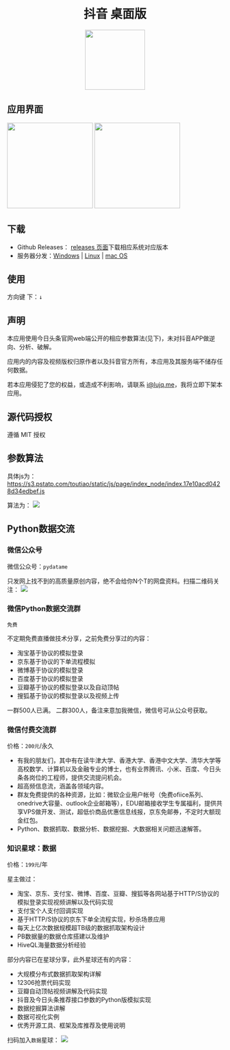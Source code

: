 <h1 align="center">抖音 桌面版</h1>

<div align="center"><img src="./icons/a.png" width="140"></div>


## 应用界面

<div style='display:"inline"'>
<img src="./screenshot/macos.png" width="200">
<img src="./screenshot/windows.png" width="200">
</div>

## 下载

- Github Releases：
  [releases 页面](https://github.com/lujqme/douyin/releases)下载相应系统对应版本
- 服务器分发：[Windows](https://dl.lujianqiang.com/DouYin-win32-x64.zip) | [Linux](https://dl.lujianqiang.com/DouYin-linux-x64.zip) | [mac OS](https://dl.lujianqiang.com/DouYin-darwin-x64.zip)

## 使用

方向键 下：<kbd>↓</kbd>

## 声明

本应用使用今日头条官网web端公开的相应参数算法(见下)，未对抖音APP做逆向、分析、破解。

应用内的内容及视频版权归原作者以及抖音官方所有，本应用及其服务端不储存任何数据。

若本应用侵犯了您的权益，或造成不利影响，请联系 i@lujq.me，我将立即下架本应用。

## 源代码授权

遵循 MIT 授权

## 参数算法

具体js为：
https://s3.pstatp.com/toutiao/static/js/page/index_node/index.17e10acd0428d34edbef.js

算法为：
![](./image/ascp.png)

## Python数据交流

### 微信公众号

微信公众号：`pydatame`

只发网上找不到的高质量原创内容，绝不会给你N个T的网盘资料。扫描二维码关注：
![](./image/wechat.jpg)

### 微信Python数据交流群

``免费``

不定期免费直播做技术分享，之前免费分享过的内容：

* 淘宝基于协议的模拟登录
* 京东基于协议的下单流程模拟
* 微博基于协议的模拟登录
* 百度基于协议的模拟登录
* 豆瓣基于协议的模拟登录以及自动顶帖
* 搜狐基于协议的模拟登录以及视频上传

一群500人已满。
二群300人，备注来意加我微信，微信号可从公众号获取。

### 微信付费交流群

价格：`200元`/永久

* 有我的朋友们，其中有在读牛津大学、香港大学、香港中文大学、清华大学等高校数学、计算机以及金融专业的博士，也有业界腾讯、小米、百度、今日头条各岗位的工程师，提供交流提问机会。
* 超高频信息流，涵盖各领域内容。
* 群友免费提供的各种资源，比如：微软企业用户帐号（免费ofiice系列、onedrive大容量、outlook企业邮箱等），EDU邮箱接收学生专属福利，提供共享VPS做开发、测试，超低价商品优惠信息线报，京东免邮券，不定时大额现金红包。
* Python、数据抓取、数据分析、数据挖掘、大数据相关问题迅速解答。

### 知识星球：数据

价格：`199元`/年

星主做过：

* 淘宝、京东、支付宝、微博、百度、豆瓣、搜狐等各网站基于HTTP/S协议的模拟登录实现视频讲解以及代码实现
* 支付宝个人支付回调实现
* 基于HTTP/S协议的京东下单全流程实现，秒杀场景应用
* 每天上亿次数据规模超TB级的数据抓取架构设计
* PB数据量的数据仓库搭建以及维护
* HiveQL海量数据分析经验

部分内容已在星球分享，此外星球还有的内容：

* 大规模分布式数据抓取架构详解
* 12306抢票代码实现
* 豆瓣自动顶帖视频讲解及代码实现
* 抖音及今日头条推荐接口参数的Python版模拟实现
* 数据挖掘算法讲解
* 数据可视化实例
* 优秀开源工具、框架及库推荐及使用说明

扫码加入`数据`星球：
![](./image/zsxq.png)


